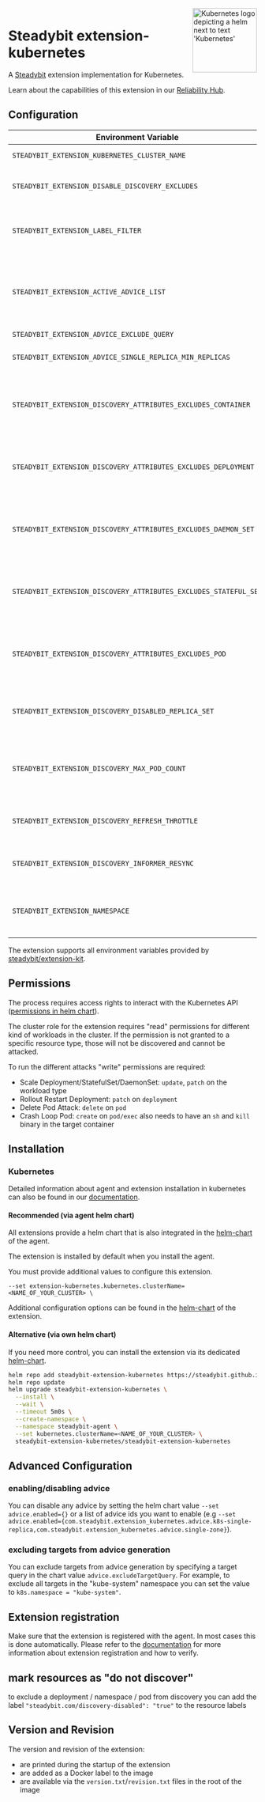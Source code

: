 <img src="./logo.png" height="130" align="right" alt="Kubernetes logo depicting a helm next to text 'Kubernetes'">

# Steadybit extension-kubernetes

A [Steadybit](https://www.steadybit.com/) extension implementation for Kubernetes.

Learn about the capabilities of this extension in our [Reliability Hub](https://hub.steadybit.com/extension/com.steadybit.extension_kubernetes).

## Configuration

| Environment Variable                                             | Helm value                                                               | Meaning                                                                                                                                                            | required | default                                                              |
|------------------------------------------------------------------|--------------------------------------------------------------------------|--------------------------------------------------------------------------------------------------------------------------------------------------------------------|----------|----------------------------------------------------------------------|
| `STEADYBIT_EXTENSION_KUBERNETES_CLUSTER_NAME`                    | `kubernetes.clusterName`                                                 | The name of the kubernetes cluster                                                                                                                                 | yes      |                                                                      |
| `STEADYBIT_EXTENSION_DISABLE_DISCOVERY_EXCLUDES`                 | `discovery.disableExcludes`                                              | Ignore discovery excludes specified by `steadybit.com/discovery-disabled`                                                                                          | false    | `false`                                                              |
| `STEADYBIT_EXTENSION_LABEL_FILTER`                               |                                                                          | These labels will be ignored and not added to the discovered targets                                                                                               | false    | `controller-revision-hash,pod-template-generation,pod-template-hash` |
| `STEADYBIT_EXTENSION_ACTIVE_ADVICE_LIST`                         | `advice.enabled`                                                         | List of active advice definitions, default is all (*). You can define a list of active adviceDefinitionId. See UI -> Settings -> Extension -> Advice -> Column: ID | false    | `*`                                                                  |
| `STEADYBIT_EXTENSION_ADVICE_EXCLUDE_QUERY`                       | `advice.excludeTargetQuery`                                              |                                                                                                                                                                    | false    | `*`                                                                  |
| `STEADYBIT_EXTENSION_ADVICE_SINGLE_REPLICA_MIN_REPLICAS`         | All targets matching this query will be excluded from advice generation. | Minimal required replicas for the "Redundant Pod" advice                                                                                                           | false    | 2                                                                    |
| `STEADYBIT_EXTENSION_DISCOVERY_ATTRIBUTES_EXCLUDES_CONTAINER`    | `discovery.attributes.excludes.container`                                | List of Target Attributes which will be excluded during container discovery. Checked by key equality and supporting trailing "*"                                   | false    |                                                                      |
| `STEADYBIT_EXTENSION_DISCOVERY_ATTRIBUTES_EXCLUDES_DEPLOYMENT`   | `discovery.attributes.excludes.deployment`                               | List of Target Attributes which will be excluded during deployment discovery. Checked by key equality and supporting trailing "*"                                  | false    |                                                                      |
| `STEADYBIT_EXTENSION_DISCOVERY_ATTRIBUTES_EXCLUDES_DAEMON_SET`   | `discovery.attributes.excludes.daemonSet`                                | List of Target Attributes which will be excluded during daemonSet discovery. Checked by key equality and supporting trailing "*"                                   | false    |                                                                      |
| `STEADYBIT_EXTENSION_DISCOVERY_ATTRIBUTES_EXCLUDES_STATEFUL_SET` | `discovery.attributes.excludes.statefulSet`                              | List of Target Attributes which will be excluded during statefulSet discovery. Checked by key equality and supporting trailing "*"                                 | false    |                                                                      |
| `STEADYBIT_EXTENSION_DISCOVERY_ATTRIBUTES_EXCLUDES_POD`          | `discovery.attributes.excludes.pod`                                      | List of Target Attributes which will be excluded during pod discovery. Checked by key equality and supporting trailing "*"                                         | false    |                                                                      |
| `STEADYBIT_EXTENSION_DISCOVERY_DISABLED_REPLICA_SET`             | `discovery.disabled.replicaSet`                                          | Disables discovery of ReplicaSets in favor of discovering Deployments, StatefulSets, DaemonSets, etc.                                                              | false    | `true`                                                               |
| `STEADYBIT_EXTENSION_DISCOVERY_MAX_POD_COUNT`                    | `discovery.maxPodCount`                                                  | Skip listing pods, containers and hosts for deployments, statefulsets, etc. if there are more then the given pods.                                                 | false    | 50                                                                   |
| `STEADYBIT_EXTENSION_DISCOVERY_REFRESH_THROTTLE`                 | `discovery.refreshThrottle`                                              | Number of seconds between successive refreshes of the target data.                                                                                                 | false    | 20                                                                   |
| `STEADYBIT_EXTENSION_DISCOVERY_INFORMER_RESYNC`                  |                                                                          | Number of seconds until a full refresh of the internal kubernetes cache.                                                                                           | false    | 600                                                                  |
| `STEADYBIT_EXTENSION_NAMESPACE`                                  | `Release.Namespace`                                                      | The namespace of the extension. If env var is set, discovery is only discovering in that namespace                                                                 | false    | `default`                                                            |

The extension supports all environment variables provided by [steadybit/extension-kit](https://github.com/steadybit/extension-kit#environment-variables).

## Permissions

The process requires access rights to interact with the Kubernetes
API ([permissions in helm chart](/charts/steadybit-extension-kubernetes/templates/_permissions.tpl)).

The cluster role for the extension requires "read" permissions for different kind of workloads in the cluster.
If the permission is not granted to a specific resource type, those will not be discovered and cannot be attacked.

To run the different attacks "write" permissions are required:

- Scale Deployment/StatefulSet/DaemonSet: `update`, `patch` on the workload type
- Rollout Restart Deployment: `patch` on `deployment`
- Delete Pod Attack: `delete` on `pod`
- Crash Loop Pod: `create` on `pod/exec` also needs to have an `sh` and `kill` binary in the target container

## Installation

### Kubernetes

Detailed information about agent and extension installation in kubernetes can also be found in
our [documentation](https://docs.steadybit.com/install-and-configure/install-agent/install-on-kubernetes).

#### Recommended (via agent helm chart)

All extensions provide a helm chart that is also integrated in the
[helm-chart](https://github.com/steadybit/helm-charts/tree/main/charts/steadybit-agent) of the agent.

The extension is installed by default when you install the agent.

You must provide additional values to configure this extension.

```
--set extension-kubernetes.kubernetes.clusterName=<NAME_OF_YOUR_CLUSTER> \
```

Additional configuration options can be found in
the [helm-chart](https://github.com/steadybit/extension-kubernetes/blob/main/charts/steadybit-extension-kubernetes/values.yaml) of the
extension.

#### Alternative (via own helm chart)

If you need more control, you can install the extension via its
dedicated [helm-chart](https://github.com/steadybit/extension-kubernetes/blob/main/charts/steadybit-extension-kubernetes).

```bash
helm repo add steadybit-extension-kubernetes https://steadybit.github.io/extension-kubernetes
helm repo update
helm upgrade steadybit-extension-kubernetes \
  --install \
  --wait \
  --timeout 5m0s \
  --create-namespace \
  --namespace steadybit-agent \
  --set kubernetes.clusterName=<NAME_OF_YOUR_CLUSTER> \
  steadybit-extension-kubernetes/steadybit-extension-kubernetes
```

## Advanced Configuration

### enabling/disabling advice

You can disable any advice by setting the helm chart value `--set advice.enabled={}` or a list of advice ids you want to enable (e.g `--set advice.enabled={com.steadybit.extension_kubernetes.advice.k8s-single-replica,com.steadybit.extension_kubernetes.advice.single-zone}`).

### excluding targets from advice generation

You can exclude targets from advice generation by specifying a target query in the chart value `advice.excludeTargetQuery`.
For example, to exclude all targets in the "kube-system" namespace you can set the value to `k8s.namespace = "kube-system"`.

## Extension registration

Make sure that the extension is registered with the agent. In most cases this is done automatically. Please refer to
the [documentation](https://docs.steadybit.com/install-and-configure/install-agent/extension-registration) for more
information about extension registration and how to verify.

## mark resources as "do not discover"

to exclude a deployment / namespace / pod from discovery you can add the label `"steadybit.com/discovery-disabled": "true"` to the resource labels

## Version and Revision

The version and revision of the extension:

- are printed during the startup of the extension
- are added as a Docker label to the image
- are available via the `version.txt`/`revision.txt` files in the root of the image
